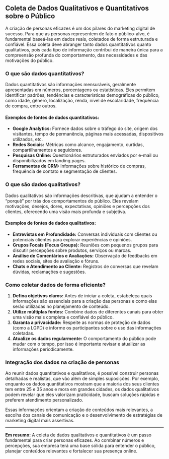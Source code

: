 
## Coleta de Dados Qualitativos e Quantitativos sobre o Público

A criação de personas eficazes é um dos pilares do marketing digital de sucesso. Para que as personas representem de fato o público-alvo, é fundamental baseá-las em dados reais, coletados de forma estruturada e confiável. Essa coleta deve abranger tanto dados quantitativos quanto qualitativos, pois cada tipo de informação contribui de maneira única para a compreensão profunda do comportamento, das necessidades e das motivações do público.

### O que são dados quantitativos?

Dados quantitativos são informações mensuráveis, geralmente apresentadas em números, porcentagens ou estatísticas. Eles permitem identificar padrões, tendências e características demográficas do público, como idade, gênero, localização, renda, nível de escolaridade, frequência de compra, entre outros.

#### Exemplos de fontes de dados quantitativos:
- **Google Analytics:** Fornece dados sobre o tráfego do site, origem dos visitantes, tempo de permanência, páginas mais acessadas, dispositivos utilizados, etc.
- **Redes Sociais:** Métricas como alcance, engajamento, curtidas, compartilhamentos e seguidores.
- **Pesquisas Online:** Questionários estruturados enviados por e-mail ou disponibilizados em landing pages.
- **Ferramentas de CRM:** Informações sobre histórico de compras, frequência de contato e segmentação de clientes.

### O que são dados qualitativos?

Dados qualitativos são informações descritivas, que ajudam a entender o “porquê” por trás dos comportamentos do público. Eles revelam motivações, desejos, dores, expectativas, opiniões e percepções dos clientes, oferecendo uma visão mais profunda e subjetiva.

#### Exemplos de fontes de dados qualitativos:
- **Entrevistas em Profundidade:** Conversas individuais com clientes ou potenciais clientes para explorar experiências e opiniões.
- **Grupos Focais (Focus Groups):** Reuniões com pequenos grupos para discutir percepções sobre produtos, serviços ou marcas.
- **Análise de Comentários e Avaliações:** Observação de feedbacks em redes sociais, sites de avaliação e fóruns.
- **Chats e Atendimento ao Cliente:** Registros de conversas que revelam dúvidas, reclamações e sugestões.

### Como coletar dados de forma eficiente?

1. **Defina objetivos claros:** Antes de iniciar a coleta, estabeleça quais informações são essenciais para a criação das personas e como elas serão utilizadas no planejamento de conteúdo.
2. **Utilize múltiplas fontes:** Combine dados de diferentes canais para obter uma visão mais completa e confiável do público.
3. **Garanta a privacidade:** Respeite as normas de proteção de dados (como a LGPD) e informe os participantes sobre o uso das informações coletadas.
4. **Atualize os dados regularmente:** O comportamento do público pode mudar com o tempo, por isso é importante revisar e atualizar as informações periodicamente.

### Integração dos dados na criação de personas

Ao reunir dados quantitativos e qualitativos, é possível construir personas detalhadas e realistas, que vão além de simples suposições. Por exemplo, enquanto os dados quantitativos mostram que a maioria dos seus clientes tem entre 25 e 35 anos e mora em grandes cidades, os dados qualitativos podem revelar que eles valorizam praticidade, buscam soluções rápidas e preferem atendimento personalizado.

Essas informações orientam a criação de conteúdos mais relevantes, a escolha dos canais de comunicação e o desenvolvimento de estratégias de marketing digital mais assertivas.

---

**Em resumo:** A coleta de dados qualitativos e quantitativos é um passo fundamental para criar personas eficazes. Ao combinar números e percepções, sua empresa terá uma base sólida para entender o público, planejar conteúdos relevantes e fortalecer sua presença online.
```
